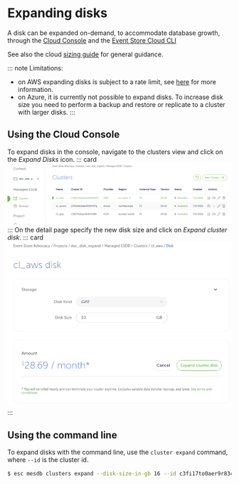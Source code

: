﻿# Expanding disks

A disk can be expanded on-demand, to accommodate database growth, through the [Cloud Console](https://console.eventstore.cloud/) and the [Event Store Cloud CLI](https://github.com/EventStore/esc)

See also the cloud [sizing guide](/cloud/provision/cloud-instance-guidance/#sizes) for general guidance. 


::: note 
Limitations:  
* on AWS expanding disks is subject to a rate limit, see [here](https://docs.aws.amazon.com/AWSEC2/latest/APIReference/API_ModifyVolume.html) for more information.  
* on Azure, it is currently not possible to expand disks. To increase disk size you need to perform a backup and restore or replicate to a cluster with larger disks.
:::


## Using the Cloud Console

To expand disks in the console, navigate to the clusters view and click on the _Expand Disks_ icon.
::: card
![cluster list](./images/disk_expand_list.png)
:::
On the detail page specify the new disk size and click on _Expand cluster disk_.
::: card
![cluster_expand_detail](./images/disk_expand_detail.png)
:::

## Using the command line

To expand disks with  the command line, use the `cluster expand` command, where `--id` is the cluster id. 

``` bash
$ esc mesdb clusters expand --disk-size-in-gb 16 --id c3fi17to0aer9r834480 --project-id c3fhvdto0aepmg0789m0 --org-id bt77lfqrh41scaatc180
```
